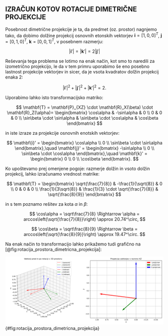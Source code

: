 ## IZRAČUN KOTOV ROTACIJE DIMETRIČNE PROJEKCIJE

Posebnost dimetrične projekcije je ta, da predmet (oz. prostor) nagnjemo tako, da dobimo dolžine projekcij osnovnih etonskih vektorjev $\mathbf{i} = [1, 0, 0]^T$, $\mathbf{j} = [0, 1, 0]^T$, $\mathbf{k} = [0, 0, 1]^T$, v posebnem razmerju:

$$|\mathbf{i}'| = |\mathbf{k}'| = 2 |\mathbf{j}'|$$

Reševanja tega problema se lotimo na enak način, kot smo to naredili za izometrično projekcijo, le da v tem primru uporabimo še eno posebno lastnost projekcije vektorjev in sicer, da je vsota kvadratov dolžin projekcij enaka 2:

$$|\mathbf{i}'|^2 + |\mathbf{j}'|^2 + |\mathbf{k}'|^2 = 2.$$

Uporabimo lahko isto transformacijsko matriko:

$$
\mathbf{T} = \mathbf{P}_{XZ} \cdot \mathbf{R}_X(\beta) \cdot \mathbf{R}_Z(\alpha)=
\begin{bmatrix}
\cos\alpha & -\sin\alpha & 0 \\
0 & 0 & 0 \\
\sin\beta \cdot \sin\alpha & \sin\beta \cdot \cos\alpha & \cos\beta
\end{bmatrix}
$$

in iste izraze za projekcije osnovnih enotskih vektorjev:

$$
\mathbf{i}' = \begin{bmatrix} \cos\alpha \\ 0 \\ \sin\beta \cdot \sin\alpha \end{bmatrix},\quad
\mathbf{j}' = \begin{bmatrix} -\sin\alpha \\ 0 \\ \sin\beta \cdot \cos\alpha \end{bmatrix},\quad
\mathbf{k}' = \begin{bmatrix} 0 \\ 0 \\ \cos\beta \end{bmatrix}.
$$

Ko upoštevamo prej omenjene pogoje: razmerje dolžin in vsoto dolžin projekcij, lahko izračunamo vrednost matrike:

$$
\mathbf{T} =
\begin{bmatrix}
\sqrt{\frac{7}{8}} & -\frac{1}{\sqrt{8}} & 0 \\
0 & 0 & 0 \\
\frac{1}{3\sqrt{8}} & \frac{1}{3} \cdot \sqrt{\frac{7}{8}} & \sqrt{\frac{8}{9}}
\end{bmatrix}
$$

in s tem poznamo rešitev za kota $\alpha$ in $\beta$:

$$
\cos\alpha = \sqrt\frac{7}{8} \Rightarrow \alpha = arccos\left(\sqrt{\frac{7}{8}}\right) \approx 20.74^\circ,
$$

$$
\cos\beta = \sqrt\frac{8}{9} \Rightarrow \beta = arccos\left(\sqrt{\frac{8}{9}}\right) \approx 19.47^\circ.
$$

Na enak način to transformacijo lahko prikažemo tudi grafično na [@fig:rotacija_prostora_dimetricna_projekcija]:

![Prikaz rotacije prostora za dimetrično projekcijo.](./slike/rotacija_prostora_dimetricna_projekcija.png){#fig:rotacija_prostora_dimetricna_projekcija}

<!--
## Pogoji:

Za osnovne vektorje $\mathbf{i} = [1, 0, 0]^T$, $\mathbf{j} = [0, 1, 0]^T$, $\mathbf{k} = [0, 0, 1]^T$, po rotacijah in projekciji zahtevamo:

1. $|\mathbf{i}'| = |\mathbf{k}'| = 2 |\mathbf{j}'|$
2. $|\mathbf{i}'|^2 + |\mathbf{j}'|^2 + |\mathbf{k}'|^2 = 2$
3. Transformacija: najprej rotacija okoli osi **Z** za $\alpha$, nato okoli osi **X** za $\beta$, potem projekcija na **XZ-ravnino**
4. Rešitev naj ostane v **simbolni obliki** (ne zaokrožuj, ohrani `cos`, `sin` itd.)

---

##  Matrike rotacije in projekcije

### a) Rotacija okoli osi Z ($\alpha$):

$$
\mathbf{R}_Z(\alpha) =
\begin{bmatrix}
\cos\alpha & -\sin\alpha & 0 \\
\sin\alpha & \cos\alpha  & 0 \\
0          & 0           & 1
\end{bmatrix}
$$

### b) Rotacija okoli osi X ($\beta$):

$$
\mathbf{R}_X(\beta) =
\begin{bmatrix}
1 & 0 & 0 \\
0 & \cos\beta & -\sin\beta \\
0 & \sin\beta & \cos\beta
\end{bmatrix}
$$

### c) Projekcija na ravnino XZ:

$$
\mathbf{P}_{XZ} =
\begin{bmatrix}
1 & 0 & 0 \\
0 & 0 & 0 \\
0 & 0 & 1
\end{bmatrix}
$$

---

## Skupna transformacija

$$
\mathbf{T} = \mathbf{P}_{XZ} \cdot \mathbf{R}_X(\beta) \cdot \mathbf{R}_Z(\alpha)
$$

---

## Dolžine projekcij

Izračunajmo dolžine projekcij osnovnih vektorjev:

### a) Projekcija $\mathbf{i} \rightarrow \mathbf{i}'$

$$
\mathbf{i}' = \begin{bmatrix}
\cos\alpha \\
0 \\
\sin\beta \cdot \sin\alpha
\end{bmatrix}
\Rightarrow
|\mathbf{i}'|^2 = \cos^2\alpha + \sin^2\alpha \cdot \sin^2\beta
$$

---

### b) Projekcija $\mathbf{j} \rightarrow \mathbf{j}'$

$$
\mathbf{j}' = \begin{bmatrix}
-\sin\alpha \\
0 \\
\sin\beta \cdot \cos\alpha
\end{bmatrix}
\Rightarrow
|\mathbf{j}'|^2 = \sin^2\alpha + \cos^2\alpha \cdot \sin^2\beta
$$

---

### c) Projekcija $\mathbf{k} \rightarrow \mathbf{k}'$

$$
\mathbf{k}' = \begin{bmatrix}
0 \\
0 \\
\cos\beta
\end{bmatrix}
\Rightarrow
|\mathbf{k}'|^2 = \cos^2\beta
$$

---

## Postavimo enačbe iz pogojev

### **Pogoj 1**: $|\mathbf{i}'| = |\mathbf{k}'| = 2 |\mathbf{j}'|$

Kvadriramo:

$$
|\mathbf{i}'|^2 = |\mathbf{k}'|^2 = 4 \cdot |\mathbf{j}'|^2
$$

Torej dobimo **dve enačbi**:

#### (1) $\cos^2\alpha + \sin^2\alpha \cdot \sin^2\beta = \cos^2\beta$

#### (2) $\sin^2\alpha + \cos^2\alpha \cdot \sin^2\beta = \frac{1}{4} \cdot \cos^2\beta$

---

### **Pogoj 2**: vsota kvadratov dolžin je 2

#### (3)

$$
\left(\cos^2\alpha + \sin^2\alpha \cdot \sin^2\beta\right)
+ \left(\sin^2\alpha + \cos^2\alpha \cdot \sin^2\beta\right)
+ \cos^2\beta = 2
$$

Uredimo:

$$
\cos^2\alpha + \sin^2\alpha \cdot \sin^2\beta +
\sin^2\alpha + \cos^2\alpha \cdot \sin^2\beta +
\cos^2\beta = 2
$$

Združimo:

$$
\left( \cos^2\alpha + \sin^2\alpha \right)
+ \left( \cos^2\alpha + \sin^2\alpha \right) \cdot \sin^2\beta
+ \cos^2\beta = 2
$$

Opazimo: $\cos^2\alpha + \sin^2\alpha = 1$, torej:

$$
1 + \sin^2\beta + \cos^2\beta = 2
\Rightarrow \sin^2\beta + \cos^2\beta = 1 \quad \checkmark
$$

To potrjuje pravilnost – **ni nova enačba**, ampak posledica.

---

## Rešitev v simbolni obliki

Imamo sistem:

$$
(1)\quad \cos^2\alpha + \sin^2\alpha \cdot \sin^2\beta = \cos^2\beta
$$

$$
(2)\quad \sin^2\alpha + \cos^2\alpha \cdot \sin^2\beta = \frac{1}{4} \cdot \cos^2\beta
$$

Dodajmo obe enačbi:

$$
\cos^2\alpha + \sin^2\alpha \cdot \sin^2\beta +
\sin^2\alpha + \cos^2\alpha \cdot \sin^2\beta =
\cos^2\beta + \frac{1}{4} \cdot \cos^2\beta
$$

Leva stran:

$$
\cos^2\alpha + \sin^2\alpha + (\cos^2\alpha + \sin^2\alpha) \cdot \sin^2\beta =
1 + \sin^2\beta
$$

Desna stran:

$$
\frac{5}{4} \cdot \cos^2\beta
$$

Torej:

$$
1 + \sin^2\beta = \frac{5}{4} \cdot \cos^2\beta
\Rightarrow
\frac{1 + \sin^2\beta}{\cos^2\beta} = \frac{5}{4}
$$

Pomnožimo:

$$
4(1 + \sin^2\beta) = 5 \cos^2\beta
\Rightarrow
4 + 4 \sin^2\beta = 5 \cos^2\beta
$$

Z uporabo $\cos^2\beta = 1 - \sin^2\beta$:

$$
4 + 4 \sin^2\beta = 5(1 - \sin^2\beta)
\Rightarrow
4 + 4 \sin^2\beta = 5 - 5 \sin^2\beta
$$

Rešimo:

$$
4 \sin^2\beta + 5 \sin^2\beta = 5 - 4
\Rightarrow
9 \sin^2\beta = 1
\Rightarrow
\sin^2\beta = \frac{1}{9}
\Rightarrow
\cos^2\beta = 1 - \frac{1}{9} = \frac{8}{9}
$$

---

## Končna rešitev (v simbolni obliki)

$$
\boxed{
\sin^2\beta = \frac{1}{9},\quad
\cos^2\beta = \frac{8}{9}
}
$$

Vstavimo v enačbo (1) za $\cos^2\alpha$:

$$
\cos^2\alpha + \sin^2\alpha \cdot \frac{1}{9} = \frac{8}{9}
\Rightarrow
\cos^2\alpha = \frac{8}{9} - \frac{1}{9} \sin^2\alpha
$$

Z uporabo $\sin^2\alpha = 1 - \cos^2\alpha$:

$$
\cos^2\alpha = \frac{8}{9} - \frac{1}{9}(1 - \cos^2\alpha)
\Rightarrow
\cos^2\alpha = \frac{8}{9} - \frac{1}{9} + \frac{1}{9} \cos^2\alpha
\Rightarrow
\cos^2\alpha - \frac{1}{9} \cos^2\alpha = \frac{7}{9}
\Rightarrow
\frac{8}{9} \cos^2\alpha = \frac{7}{9}
\Rightarrow
\cos^2\alpha = \frac{7}{8}
\Rightarrow
\sin^2\alpha = \frac{1}{8}
$$

---

## Končni rezultati:

$$
\boxed{
\cos^2\alpha = \frac{7}{8},\quad \sin^2\alpha = \frac{1}{8},\quad
\cos^2\beta = \frac{8}{9},\quad \sin^2\beta = \frac{1}{9}
}
$$


Odlično! Uporabimo izračunane vrednosti kvadratov sinusov in kosinusov, da:

1. izračunamo kota $\alpha$ in $\beta$ v simbolni obliki,
2. zapišemo transformacijsko matriko $\mathbf{T}$ s **točnimi ulomki** in **koreninami** (ne decimalno).

---

## 1. Povzetek znanih kvadratov

Z našo simbolno rešitvijo smo dobili:

$$
\cos^2\alpha = \frac{7}{8},\quad \sin^2\alpha = \frac{1}{8} \\
\cos^2\beta = \frac{8}{9},\quad \sin^2\beta = \frac{1}{9}
$$

Ker delamo v 1. kvadrantu (vsi koti med 0° in 90°), lahko vzamemo **pozitivne korene**:

$$
\cos\alpha = \sqrt{\frac{7}{8}},\quad \sin\alpha = \sqrt{\frac{1}{8}} = \frac{1}{\sqrt{8}} \\
\cos\beta = \sqrt{\frac{8}{9}},\quad \sin\beta = \sqrt{\frac{1}{9}} = \frac{1}{3}
$$

---

## 2. Matrike

### Rotacija okoli Z:

$$
\mathbf{R}_Z(\alpha) =
\begin{bmatrix}
\sqrt{\frac{7}{8}} & -\frac{1}{\sqrt{8}} & 0 \\
\frac{1}{\sqrt{8}} & \sqrt{\frac{7}{8}} & 0 \\
0 & 0 & 1
\end{bmatrix}
$$

---

### Rotacija okoli X:

$$
\mathbf{R}_X(\beta) =
\begin{bmatrix}
1 & 0 & 0 \\
0 & \sqrt{\frac{8}{9}} & -\frac{1}{3} \\
0 & \frac{1}{3} & \sqrt{\frac{8}{9}}
\end{bmatrix}
$$

---

### Skupna rotacijska matrika $\mathbf{R}_{X,Z} = \mathbf{R}_X(\beta) \cdot \mathbf{R}_Z(\alpha)$

Pomnožimo ročno:

$$
\mathbf{R}_{XZ} =
\begin{bmatrix}
\sqrt{\frac{7}{8}} & -\frac{1}{\sqrt{8}} & 0 \\
\sqrt{\frac{8}{9}} \cdot \frac{1}{\sqrt{8}} & \sqrt{\frac{8}{9}} \cdot \sqrt{\frac{7}{8}} & -\frac{1}{3} \\
\frac{1}{3} \cdot \frac{1}{\sqrt{8}} & \frac{1}{3} \cdot \sqrt{\frac{7}{8}} & \sqrt{\frac{8}{9}}
\end{bmatrix}
$$

---

## 3. Projekcija v ravnino XZ

$$
\mathbf{P}_{XZ} =
\begin{bmatrix}
1 & 0 & 0 \\
0 & 0 & 0 \\
0 & 0 & 1
\end{bmatrix}
$$

---

## 4. Končna transformacijska matrika $\mathbf{T} = \mathbf{P}_{XZ} \cdot \mathbf{R}_{XZ}$

Torej:

$$
\mathbf{T} =
\begin{bmatrix}
\sqrt{\frac{7}{8}} & -\frac{1}{\sqrt{8}} & 0 \\
0 & 0 & 0 \\
\frac{1}{3\sqrt{8}} & \frac{1}{3} \cdot \sqrt{\frac{7}{8}} & \sqrt{\frac{8}{9}}
\end{bmatrix}
$$

Lahko tudi lepo zapišemo v simbolni obliki:

$$
\boxed{
\mathbf{T} =
\begin{bmatrix}
\sqrt{\frac{7}{8}} & -\dfrac{1}{\sqrt{8}} & 0 \\
0 & 0 & 0 \\
\dfrac{1}{3\sqrt{8}} & \dfrac{1}{3} \cdot \sqrt{\dfrac{7}{8}} & \sqrt{\dfrac{8}{9}}
\end{bmatrix}
}
$$

---

##  Izračun kotov $\alpha$ in $\beta$

### $\alpha = \arccos\left(\sqrt{\frac{7}{8}}\right)$

$$
\boxed{\alpha = \arccos\left(\sqrt{\frac{7}{8}}\right) \approx 20.74^\circ}
$$

### $\beta = \arcsin\left(\frac{1}{3}\right)$

$$
\boxed{\beta = \arcsin\left(\frac{1}{3}\right) \approx 19.47^\circ}
$$

---

## Povzetek

| Vrednost   | Simbolna oblika                          | Približno (°)         |
| ---------- | ---------------------------------------- | --------------------- |
| $\alpha$   | $arccos\left(\sqrt{\frac{7}{8}}\right)$  | $\approx 20.74^\circ$ |
| $\beta$    | $\arcsin\left(\frac{1}{3}\right)$        | $\approx 19.47^\circ$ |
| Projekcija | na ravnino XZ z odrezano Y komponento    |                       |

---

-->

